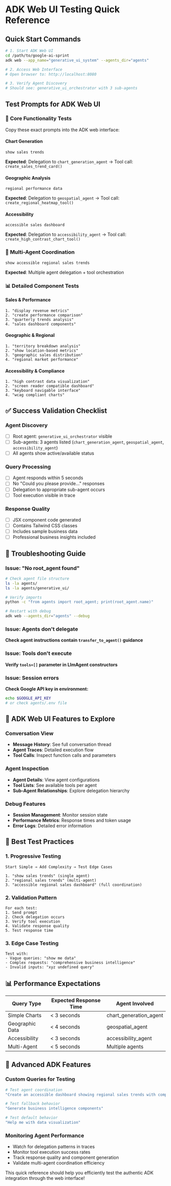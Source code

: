 # ADK Web UI Testing Quick Reference

## Quick Start Commands

```bash
# 1. Start ADK Web UI
cd /path/to/google-ai-sprint
adk web --app_name="generative_ui_system" --agents_dir="agents"

# 2. Access Web Interface
# Open browser to: http://localhost:8080

# 3. Verify Agent Discovery
# Should see: generative_ui_orchestrator with 3 sub-agents
```

## Test Prompts for ADK Web UI

### 🎯 **Core Functionality Tests**

Copy these exact prompts into the ADK web interface:

#### Chart Generation
```
show sales trends
```
**Expected**: Delegation to `chart_generation_agent` → Tool call: `create_sales_trend_card()`

#### Geographic Analysis  
```
regional performance data
```
**Expected**: Delegation to `geospatial_agent` → Tool call: `create_regional_heatmap_tool()`

#### Accessibility
```
accessible sales dashboard
```
**Expected**: Delegation to `accessibility_agent` → Tool call: `create_high_contrast_chart_tool()`

### 🔄 **Multi-Agent Coordination**

```
show accessible regional sales trends
```
**Expected**: Multiple agent delegation + tool orchestration

### 📊 **Detailed Component Tests**

#### Sales & Performance
```
1. "display revenue metrics"
2. "create performance comparison"  
3. "quarterly trends analysis"
4. "sales dashboard components"
```

#### Geographic & Regional
```
1. "territory breakdown analysis"
2. "show location-based metrics"
3. "geographic sales distribution"
4. "regional market performance"
```

#### Accessibility & Compliance
```
1. "high contrast data visualization"
2. "screen reader compatible dashboard"
3. "keyboard navigable interface"
4. "wcag compliant charts"
```

## ✅ Success Validation Checklist

### Agent Discovery
- [ ] Root agent: `generative_ui_orchestrator` visible
- [ ] Sub-agents: 3 agents listed (`chart_generation_agent`, `geospatial_agent`, `accessibility_agent`)
- [ ] All agents show active/available status

### Query Processing
- [ ] Agent responds within 5 seconds
- [ ] No "Could you please provide..." responses
- [ ] Delegation to appropriate sub-agent occurs
- [ ] Tool execution visible in trace

### Response Quality
- [ ] JSX component code generated
- [ ] Contains Tailwind CSS classes
- [ ] Includes sample business data
- [ ] Professional business insights included

## 🔧 Troubleshooting Guide

### Issue: "No root_agent found"
```bash
# Check agent file structure
ls -la agents/
ls -la agents/generative_ui/

# Verify imports
python -c "from agents import root_agent; print(root_agent.name)"

# Restart with debug
adk web --agents_dir="agents" --debug
```

### Issue: Agents don't delegate
**Check agent instructions contain `transfer_to_agent()` guidance**

### Issue: Tools don't execute  
**Verify `tools=[]` parameter in LlmAgent constructors**

### Issue: Session errors
**Check Google API key in environment:**
```bash
echo $GOOGLE_API_KEY
# or check agents/.env file
```

## 📝 ADK Web UI Features to Explore

### Conversation View
- **Message History**: See full conversation thread
- **Agent Traces**: Detailed execution flow
- **Tool Calls**: Inspect function calls and parameters

### Agent Inspection
- **Agent Details**: View agent configurations
- **Tool Lists**: See available tools per agent
- **Sub-Agent Relationships**: Explore delegation hierarchy

### Debug Features
- **Session Management**: Monitor session state
- **Performance Metrics**: Response times and token usage
- **Error Logs**: Detailed error information

## 🎯 Best Test Practices

### 1. Progressive Testing
```
Start Simple → Add Complexity → Test Edge Cases

1. "show sales trends" (single agent)
2. "regional sales trends" (multi-agent)  
3. "accessible regional sales dashboard" (full coordination)
```

### 2. Validation Pattern
```
For each test:
1. Send prompt
2. Check delegation occurs  
3. Verify tool execution
4. Validate response quality
5. Test response time
```

### 3. Edge Case Testing
```
Test with:
- Vague queries: "show me data"
- Complex requests: "comprehensive business intelligence"
- Invalid inputs: "xyz undefined query"
```

## 📊 Performance Expectations

| Query Type | Expected Response Time | Agent Involved |
|------------|----------------------|----------------|
| Simple Charts | < 3 seconds | chart_generation_agent |
| Geographic Data | < 4 seconds | geospatial_agent |
| Accessibility | < 3 seconds | accessibility_agent |
| Multi-Agent | < 5 seconds | Multiple agents |

## 🚀 Advanced ADK Features

### Custom Queries for Testing
```bash
# Test agent coordination
"Create an accessible dashboard showing regional sales trends with comparison charts"

# Test fallback behavior  
"Generate business intelligence components"

# Test default behavior
"Help me with data visualization"
```

### Monitoring Agent Performance
- Watch for delegation patterns in traces
- Monitor tool execution success rates
- Track response quality and component generation
- Validate multi-agent coordination efficiency

This quick reference should help you efficiently test the authentic ADK integration through the web interface!